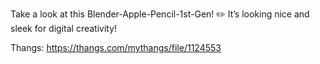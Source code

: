 Take a look at this Blender-Apple-Pencil-1st-Gen! ✏️ It’s looking nice and sleek for digital creativity!

Thangs: https://thangs.com/mythangs/file/1124553
